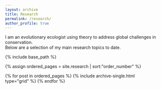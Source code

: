 ```yaml
---
layout: archive
title: Research
permalink: /research/
author_profile: true
---
```


I am an evolutionary ecologist using theory to address global challenges in conservation. <br />
Below are a selection of my main research topics to date.

<nbsp>

{% include base_path %}

{% assign ordered_pages = site.research | sort:"order_number" %}

{% for post in ordered_pages %}
  {% include archive-single.html type="grid" %}
{% endfor %}
 
